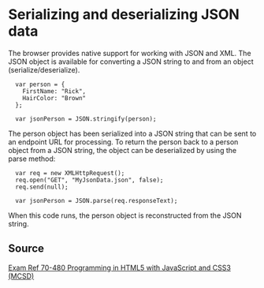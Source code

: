 # Serializing and deserializing JSON data

The browser provides native support for working with JSON and XML. The JSON object is available for converting a JSON string to and from an object (serialize/deserialize).
```
  var person = {
    FirstName: "Rick",
    HairColor: "Brown"
  };

  var jsonPerson = JSON.stringify(person);
```

The person object has been serialized into a JSON string that can be sent to an endpoint URL for processing. To return the person back to a person object from a JSON string, the object can be deserialized by using the parse method:

```
  var req = new XMLHttpRequest();
  req.open("GET", "MyJsonData.json", false);
  req.send(null);
  
  var jsonPerson = JSON.parse(req.responseText);
```

When this code runs, the person object is reconstructed from the JSON string.

## Source

[Exam Ref 70-480 Programming in HTML5 with JavaScript and CSS3 (MCSD)](https://www.microsoft.com/en-us/p/exam-ref-70-480-programming-in-html5-with-javascript-and-css3-mcsd/fgqpf3h0qll7?activetab=pivot%3aoverviewtab)
